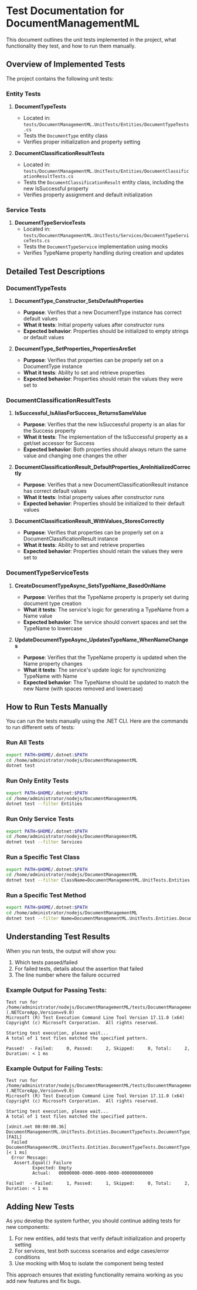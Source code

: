 # Test Documentation for DocumentManagementML

This document outlines the unit tests implemented in the project, what functionality they test, and how to run them manually.

## Overview of Implemented Tests

The project contains the following unit tests:

### Entity Tests

1. **DocumentTypeTests**
   - Located in: `tests/DocumentManagementML.UnitTests/Entities/DocumentTypeTests.cs`
   - Tests the `DocumentType` entity class
   - Verifies proper initialization and property setting

2. **DocumentClassificationResultTests**
   - Located in: `tests/DocumentManagementML.UnitTests/Entities/DocumentClassificationResultTests.cs`
   - Tests the `DocumentClassificationResult` entity class, including the new IsSuccessful property
   - Verifies property assignment and default initialization

### Service Tests

1. **DocumentTypeServiceTests**
   - Located in: `tests/DocumentManagementML.UnitTests/Services/DocumentTypeServiceTests.cs`
   - Tests the `DocumentTypeService` implementation using mocks
   - Verifies TypeName property handling during creation and updates

## Detailed Test Descriptions

### DocumentTypeTests

1. **DocumentType_Constructor_SetsDefaultProperties**
   - **Purpose**: Verifies that a new DocumentType instance has correct default values
   - **What it tests**: Initial property values after constructor runs
   - **Expected behavior**: Properties should be initialized to empty strings or default values

2. **DocumentType_SetProperties_PropertiesAreSet**
   - **Purpose**: Verifies that properties can be properly set on a DocumentType instance
   - **What it tests**: Ability to set and retrieve properties
   - **Expected behavior**: Properties should retain the values they were set to

### DocumentClassificationResultTests

1. **IsSuccessful_IsAliasForSuccess_ReturnsSameValue**
   - **Purpose**: Verifies that the new IsSuccessful property is an alias for the Success property
   - **What it tests**: The implementation of the IsSuccessful property as a get/set accessor for Success
   - **Expected behavior**: Both properties should always return the same value and changing one changes the other

2. **DocumentClassificationResult_DefaultProperties_AreInitializedCorrectly**
   - **Purpose**: Verifies that a new DocumentClassificationResult instance has correct default values
   - **What it tests**: Initial property values after constructor runs
   - **Expected behavior**: Properties should be initialized to their default values

3. **DocumentClassificationResult_WithValues_StoresCorrectly**
   - **Purpose**: Verifies that properties can be properly set on a DocumentClassificationResult instance
   - **What it tests**: Ability to set and retrieve properties
   - **Expected behavior**: Properties should retain the values they were set to

### DocumentTypeServiceTests

1. **CreateDocumentTypeAsync_SetsTypeName_BasedOnName**
   - **Purpose**: Verifies that the TypeName property is properly set during document type creation
   - **What it tests**: The service's logic for generating a TypeName from a Name value
   - **Expected behavior**: The service should convert spaces and set the TypeName to lowercase

2. **UpdateDocumentTypeAsync_UpdatesTypeName_WhenNameChanges**
   - **Purpose**: Verifies that the TypeName property is updated when the Name property changes
   - **What it tests**: The service's update logic for synchronizing TypeName with Name
   - **Expected behavior**: The TypeName should be updated to match the new Name (with spaces removed and lowercase)

## How to Run Tests Manually

You can run the tests manually using the .NET CLI. Here are the commands to run different sets of tests:

### Run All Tests

```bash
export PATH=$HOME/.dotnet:$PATH
cd /home/administrator/nodejs/DocumentManagementML
dotnet test
```

### Run Only Entity Tests

```bash
export PATH=$HOME/.dotnet:$PATH
cd /home/administrator/nodejs/DocumentManagementML
dotnet test --filter Entities
```

### Run Only Service Tests

```bash
export PATH=$HOME/.dotnet:$PATH
cd /home/administrator/nodejs/DocumentManagementML
dotnet test --filter Services
```

### Run a Specific Test Class

```bash
export PATH=$HOME/.dotnet:$PATH
cd /home/administrator/nodejs/DocumentManagementML
dotnet test --filter ClassName=DocumentManagementML.UnitTests.Entities.DocumentTypeTests
```

### Run a Specific Test Method

```bash
export PATH=$HOME/.dotnet:$PATH
cd /home/administrator/nodejs/DocumentManagementML
dotnet test --filter Name=DocumentManagementML.UnitTests.Entities.DocumentTypeTests.DocumentType_Constructor_SetsDefaultProperties
```

## Understanding Test Results

When you run tests, the output will show you:

1. Which tests passed/failed
2. For failed tests, details about the assertion that failed
3. The line number where the failure occurred

### Example Output for Passing Tests:

```
Test run for /home/administrator/nodejs/DocumentManagementML/tests/DocumentManagementML.UnitTests/bin/Debug/net9.0/DocumentManagementML.UnitTests.dll (.NETCoreApp,Version=v9.0)
Microsoft (R) Test Execution Command Line Tool Version 17.11.0 (x64)
Copyright (c) Microsoft Corporation.  All rights reserved.

Starting test execution, please wait...
A total of 1 test files matched the specified pattern.

Passed!  - Failed:     0, Passed:     2, Skipped:     0, Total:     2, Duration: < 1 ms
```

### Example Output for Failing Tests:

```
Test run for /home/administrator/nodejs/DocumentManagementML/tests/DocumentManagementML.UnitTests/bin/Debug/net9.0/DocumentManagementML.UnitTests.dll (.NETCoreApp,Version=v9.0)
Microsoft (R) Test Execution Command Line Tool Version 17.11.0 (x64)
Copyright (c) Microsoft Corporation.  All rights reserved.

Starting test execution, please wait...
A total of 1 test files matched the specified pattern.

[xUnit.net 00:00:00.36]     DocumentManagementML.UnitTests.Entities.DocumentTypeTests.DocumentType_Constructor_SetsDefaultProperties [FAIL]
  Failed DocumentManagementML.UnitTests.Entities.DocumentTypeTests.DocumentType_Constructor_SetsDefaultProperties [< 1 ms]
  Error Message:
   Assert.Equal() Failure
          Expected: Empty
          Actual:   00000000-0000-0000-0000-000000000000

Failed!  - Failed:     1, Passed:     1, Skipped:     0, Total:     2, Duration: < 1 ms
```

## Adding New Tests

As you develop the system further, you should continue adding tests for new components:

1. For new entities, add tests that verify default initialization and property setting
2. For services, test both success scenarios and edge cases/error conditions
3. Use mocking with Moq to isolate the component being tested

This approach ensures that existing functionality remains working as you add new features and fix bugs.